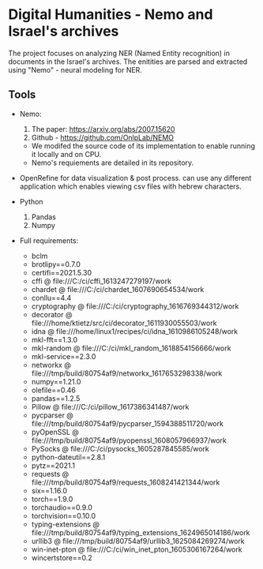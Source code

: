 #  Digital Humanities - Nemo and Israel's archives
The project focuses on analyzing NER (Named Entity recognition) in documents in the Israel's archives.
The enitities are parsed and extracted using "Nemo" - neural modeling for NER.

## Tools
* Nemo:
  1. The paper: https://arxiv.org/abs/2007.15620
  2. Github - https://github.com/OnlpLab/NEMO
  * We modifed the source code of its implementation to enable running it locally and on CPU.
  * Nemo's requiements are detailed in its repository.
  
* OpenRefine
  for data visualization & post process. can use any different application which enables viewing csv files with hebrew characters.
  
* Python
  1. Pandas
  2. Numpy

* Full requirements:
  * bclm 
  * brotlipy==0.7.0
  * certifi==2021.5.30
  * cffi @ file:///C:/ci/cffi_1613247279197/work
  * chardet @ file:///C:/ci/chardet_1607690654534/work
  * conllu==4.4
  * cryptography @ file:///C:/ci/cryptography_1616769344312/work
  * decorator @ file:///home/ktietz/src/ci/decorator_1611930055503/work
  * idna @ file:///home/linux1/recipes/ci/idna_1610986105248/work
  * mkl-fft==1.3.0
  * mkl-random @ file:///C:/ci/mkl_random_1618854156666/work
  * mkl-service==2.3.0
  * networkx @ file:///tmp/build/80754af9/networkx_1617653298338/work
  * numpy==1.21.0
  * olefile==0.46
  * pandas==1.2.5
  * Pillow @ file:///C:/ci/pillow_1617386341487/work
  * pycparser @ file:///tmp/build/80754af9/pycparser_1594388511720/work
  * pyOpenSSL @ file:///tmp/build/80754af9/pyopenssl_1608057966937/work
  * PySocks @ file:///C:/ci/pysocks_1605287845585/work
  * python-dateutil==2.8.1
  * pytz==2021.1
  * requests @ file:///tmp/build/80754af9/requests_1608241421344/work
  * six==1.16.0
  * torch==1.9.0
  * torchaudio==0.9.0
  * torchvision==0.10.0
  * typing-extensions @ file:///tmp/build/80754af9/typing_extensions_1624965014186/work
  * urllib3 @ file:///tmp/build/80754af9/urllib3_1625084269274/work
  * win-inet-pton @ file:///C:/ci/win_inet_pton_1605306167264/work
  * wincertstore==0.2

